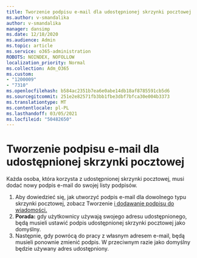 ```yaml
---
title: Tworzenie podpisu e-mail dla udostępnionej skrzynki pocztowej
ms.author: v-smandalika
author: v-smandalika
manager: dansimp
ms.date: 12/18/2020
ms.audience: Admin
ms.topic: article
ms.service: o365-administration
ROBOTS: NOINDEX, NOFOLLOW
localization_priority: Normal
ms.collection: Adm_O365
ms.custom:
- "1200009"
- "7310"
ms.openlocfilehash: b584ac2351b7ea6e0abe14db18af8785591cb5d6
ms.sourcegitcommit: 251e2e82571fb3bb1fbe3dbf7bfca30e004b3373
ms.translationtype: MT
ms.contentlocale: pl-PL
ms.lasthandoff: 03/05/2021
ms.locfileid: "50482650"
---
```

# <a name="create-an-email-signature-for-a-shared-mailbox"></a>Tworzenie podpisu e-mail dla udostępnionej skrzynki pocztowej

Każda osoba, która korzysta z udostępnionej skrzynki pocztowej, musi dodać nowy podpis e-mail do swojej listy podpisów.

1. Aby dowiedzieć się, jak utworzyć podpis e-mail dla dowolnego typu skrzynki pocztowej, zobacz Tworzenie [i dodawanie podpisu do wiadomości.](https://support.office.com/article/8ee5d4f4-68fd-464a-a1c1-0e1c80bb27f2)
2. **Porada:** gdy użytkownicy używają swojego adresu udostępnionego, będą musieli ustawić podpis udostępnionej skrzynki pocztowej jako domyślny.
3. Następnie, gdy powrócą do pracy z własnym adresem e-mail, będą musieli ponownie zmienić podpis. W przeciwnym razie jako domyślny będzie używany adres udostępniony.